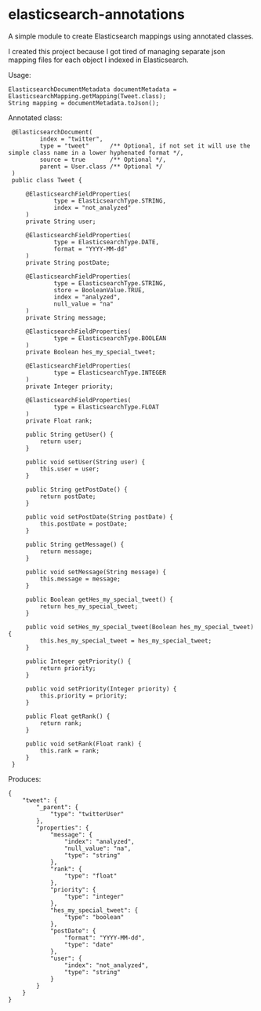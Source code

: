 elasticsearch-annotations
=========================

A simple module to create Elasticsearch mappings using annotated classes.

I created this project because I got tired of managing separate json mapping files for each object I indexed in Elasticsearch.

Usage:

    ElasticsearchDocumentMetadata documentMetadata = ElasticsearchMapping.getMapping(Tweet.class);
    String mapping = documentMetadata.toJson();

 Annotated class:

     @ElasticsearchDocument(
             index = "twitter",
             type = "tweet"      /** Optional, if not set it will use the simple class name in a lower hyphenated format */,
             source = true       /** Optional */,
             parent = User.class /** Optional */
     )
     public class Tweet {

         @ElasticsearchFieldProperties(
                 type = ElasticsearchType.STRING,
                 index = "not_analyzed"
         )
         private String user;

         @ElasticsearchFieldProperties(
                 type = ElasticsearchType.DATE,
                 format = "YYYY-MM-dd"
         )
         private String postDate;

         @ElasticsearchFieldProperties(
                 type = ElasticsearchType.STRING,
                 store = BooleanValue.TRUE,
                 index = "analyzed",
                 null_value = "na"
         )
         private String message;

         @ElasticsearchFieldProperties(
                 type = ElasticsearchType.BOOLEAN
         )
         private Boolean hes_my_special_tweet;

         @ElasticsearchFieldProperties(
                 type = ElasticsearchType.INTEGER
         )
         private Integer priority;

         @ElasticsearchFieldProperties(
                 type = ElasticsearchType.FLOAT
         )
         private Float rank;

         public String getUser() {
             return user;
         }

         public void setUser(String user) {
             this.user = user;
         }

         public String getPostDate() {
             return postDate;
         }

         public void setPostDate(String postDate) {
             this.postDate = postDate;
         }

         public String getMessage() {
             return message;
         }

         public void setMessage(String message) {
             this.message = message;
         }

         public Boolean getHes_my_special_tweet() {
             return hes_my_special_tweet;
         }

         public void setHes_my_special_tweet(Boolean hes_my_special_tweet) {
             this.hes_my_special_tweet = hes_my_special_tweet;
         }

         public Integer getPriority() {
             return priority;
         }

         public void setPriority(Integer priority) {
             this.priority = priority;
         }

         public Float getRank() {
             return rank;
         }

         public void setRank(Float rank) {
             this.rank = rank;
         }
     }

 Produces:

    {
        "tweet": {
            "_parent": {
                "type": "twitterUser"
            },
            "properties": {
                "message": {
                    "index": "analyzed",
                    "null_value": "na",
                    "type": "string"
                },
                "rank": {
                    "type": "float"
                },
                "priority": {
                    "type": "integer"
                },
                "hes_my_special_tweet": {
                    "type": "boolean"
                },
                "postDate": {
                    "format": "YYYY-MM-dd",
                    "type": "date"
                },
                "user": {
                    "index": "not_analyzed",
                    "type": "string"
                }
            }
        }
    }
